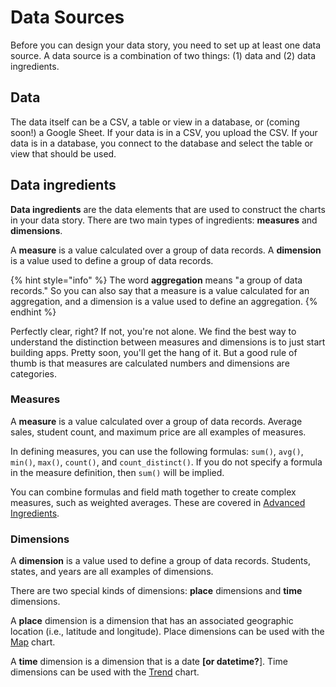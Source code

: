 # Data Sources

Before you can design your data story, you need to set up at least one data source. A data source is a combination of two things: \(1\) data and \(2\) data ingredients.  

## Data

The data itself can be a CSV, a table or view in a database, or \(coming soon!\) a Google Sheet. If your data is in a CSV, you upload the CSV. If your data is in a database, you connect to the database and select the table or view that should be used. 

## Data ingredients

**Data ingredients** are the data elements that are used to construct the charts in your data story. There are two main types of ingredients: **measures** and **dimensions**. 

A **measure** is a value calculated over a group of data records. A **dimension** is a value used to define a group of data records. 

{% hint style="info" %}
The word **aggregation** means "a group of data records." So you can also say that a measure is a value calculated for an aggregation, and a dimension is a value used to define an aggregation. 
{% endhint %}

Perfectly clear, right? If not, you're not alone. We find the best way to understand the distinction between measures and dimensions is to just start building apps. Pretty soon, you'll get the hang of it. But a good rule of thumb is that measures are calculated numbers and dimensions are categories. 

### Measures

A **measure** is a value calculated over a group of data records. Average sales, student count, and maximum price are all examples of measures. 

In defining measures, you can use the following formulas: `sum()`, `avg()`, `min()`, `max()`, `count()`, and `count_distinct()`. If you do not specify a formula in the measure definition, then `sum()` will be implied.

You can combine formulas and field math together to create complex measures, such as weighted averages. These are covered in [Advanced Ingredients](create-a-data-source/define-data-ingredients/advanced-ingredients.md).

### Dimensions

A **dimension** is a value used to define a group of data records. Students, states, and years are all examples of dimensions.

There are two special kinds of dimensions: **place** dimensions and **time** dimensions. 

A **place** dimension is a dimension that has an associated geographic location \(i.e., latitude and longitude\). Place dimensions can be used with the [Map](../story-designer/charts/map.md) chart. 

A **time** dimension is a dimension that is a date **\[or datetime?**\]. Time dimensions can be used with the [Trend](../story-designer/charts/trend.md) chart. 

